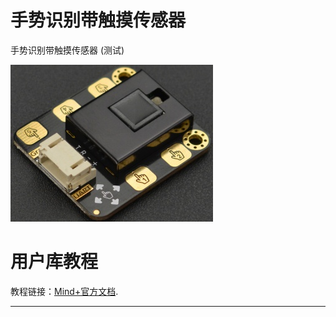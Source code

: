 # 手势识别带触摸传感器	

 手势识别带触摸传感器	(测试)

 ![featured](./arduinoC/_images/featured.png)

# 用户库教程
 

教程链接：[Mind+官方文档](http://wiki.dfrobot.com.cn/index.php?title=(SKU:SEN0285)_Gesture%26Touch_Sensor_V1.0%E6%89%8B%E5%8A%BF%E8%AF%86%E5%88%AB%E5%8F%8A%E8%A7%A6%E6%91%B8%E4%BC%A0%E6%84%9F%E5%99%A8).

---------------------------------------------------------


